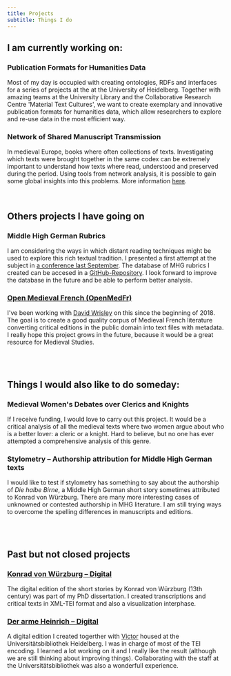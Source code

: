 ```yaml
---
title: Projects
subtitle: Things I do
---
```


## I am currently working on:

### Publication Formats for Humanities Data

Most of my day is occupied with creating ontologies, RDFs and interfaces for a series of projects at the at the University of Heidelberg. Together with amazing teams at the University Library and the Collaborative Research Centre 'Material Text Cultures', we want to create exemplary and innovative publication formats for humanities data, which allow researchers to explore and re-use data in the most efficient way.

### Network of Shared Manuscript Transmission

In medieval Europe, books where often collections of texts. Investigating which texts were brought together in the same codex can be extremely important to understand how texts where read, understood and preserved during the period. Using tools from network analysis, it is possible to gain some global insights into this problems. More information <a href='http://gustavofernandezriva.com/2018-08-17-distant-reading-mhg-1/'>here</a>.

<br/>

## Others projects I have going on 

### Middle High German Rubrics
I am considering the ways in which distant reading techniques might be used to explore this rich textual tradition. I presented a first attempt at the subject in [a conference last September](http://www.mcda.ugent.be/). The database of MHG rubrics I created can be accesed in a [GitHub-Repository](https://github.com/GusRiva/projects_data/tree/master/rubrics). I look forward to improve the database in the future and be able to perform better analysis.

### [Open Medieval French (OpenMedFr)](https://github.com/OpenMedFr)
I've been working with [David Wrisley](https://djwrisley.com/) on this since the beginning of 2018. The goal is to create a good quality corpus of Medieval French literature converting critical editions in the public domain into text files with metadata. I really hope this project grows in the future, because it would be a great resource for Medieval Studies. 

<br/>
<br/>

## Things I would also like to do someday:

### Medieval Women's Debates over Clerics and Knights
If I receive funding, I would love to carry out this project. It would be a critical analysis of all the medieval texts where two women argue about who is a better lover: a cleric or a knight. Hard to believe, but no one has ever attempted a comprehensive analysis of this genre. 

### Stylometry – Authorship attribution for Middle High German texts
I would like to test if stylometry has something to say about the authorship of *Die halbe Birne*, a Middle High German short story sometimes attributed to Konrad von Würzburg. There are many more interesting cases of unknowned or contested authorship in MHG literature. I am still trying ways to overcome the spelling differences in manuscripts and editions.

<br/>
<br/>

## Past but not closed projects

### [Konrad von Würzburg – Digital](http://kvwdigital.000webhostapp.com/)
The digital edition of the short stories by Konrad von Würzburg (13th century) was part of my PhD dissertation. I created transcriptions and critical texts in XML-TEI format and also a visualization interphase.

### [Der arme Heinrich – Digital](http://digi.ub.uni-heidelberg.de/de/ahd/index.html)
A digital edition I created togerther with [Victor](https://usc-es.academia.edu/VMillet) housed at the Universitätsbibliothek Heidelberg. I was in charge of most of the TEI encoding. I learned a lot working on it and I really like the result (although we are still thinking about improving things). Collaborating with the staff at the Universitätsbibliothek was also a wonderfull experience.

